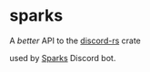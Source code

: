 # sparks

A *better* API to the [discord-rs](https://github.com/SpaceManiac/discord-rs) crate

used by [Sparks](src/bin/sparks.rs) Discord bot.
